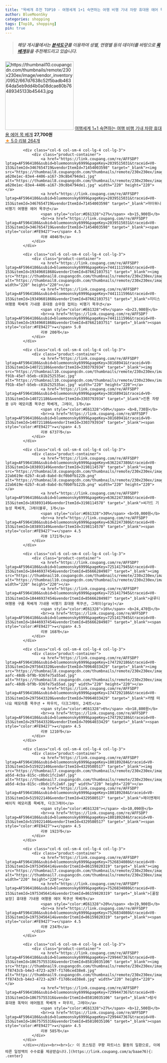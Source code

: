 ```yaml
---
title: "목베개 추천 TOP10 - 여행세계 1+1 숙면하는 여행 비행 기내 차량 휴대용 에어 목 베개"
author: BlueMoonSky
categories: shopping
tags: [Top10, shopping]
pin: true
---
```


> ##### 해당 게시물에서는 [**분석도구**](https://itemscout.io/)를 이용하여 **성별**, **연령별** 등의 데이터를 바탕으로 [**목베개**](https://link.coupang.com/a/baae76)들을 추천해드리고 있습니다.
<div class="container"><div class="row">
            <div class="col-6 col-sm-4 col-lg-4 col-lg-3">
                <div class="product-container">
                    <a href="https://link.coupang.com/re/AFFSDP?lptag=AF5964186&subid=bluemoonsky6999&pageKey=7353497334&traceid=V0-153&itemId=18926989239&vendorItemId=86053916337" target="_blank"><img src="https://thumbnail10.coupangcdn.com/thumbnails/remote/230x230ex/image/vendor_inventory/0952/667d7638c52f5badb46364da5eb9dd4b0a08dcae80b76489345133b45443.jpg" alt="https://thumbnail10.coupangcdn.com/thumbnails/remote/230x230ex/image/vendor_inventory/0952/667d7638c52f5badb46364da5eb9dd4b0a08dcae80b76489345133b45443.jpg" width="220" height="220"></a>
                    <a href="https://link.coupang.com/re/AFFSDP?lptag=AF5964186&subid=bluemoonsky6999&pageKey=7353497334&traceid=V0-153&itemId=18926989239&vendorItemId=86053916337" target="_blank">여행세계 1+1 숙면하는 여행 비행 기내 차량 휴대용 에어 목 베개</a>
                    <span style="color:#E61328"></span> <b>27,700원</b>
                    <br><a href="https://link.coupang.com/re/AFFSDP?lptag=AF5964186&subid=bluemoonsky6999&pageKey=7353497334&traceid=V0-153&itemId=18926989239&vendorItemId=86053916337" target="_blank"><span style="color:#FE9427">★</span> 5.0
                    리뷰 264개</a>
                </div>
            </div>
            
            <div class="col-6 col-sm-4 col-lg-4 col-lg-3">
                <div class="product-container">
                    <a href="https://link.coupang.com/re/AFFSDP?lptag=AF5964186&subid=bluemoonsky6999&pageKey=2039515031&traceid=V0-153&itemId=3467654719&vendorItemId=71454003598" target="_blank"><img src="https://thumbnail8.coupangcdn.com/thumbnails/remote/230x230ex/image/retail/images/3043106698324517-a620e1ec-83e4-4406-a167-39c8b4794de1.jpg" alt="https://thumbnail8.coupangcdn.com/thumbnails/remote/230x230ex/image/retail/images/3043106698324517-a620e1ec-83e4-4406-a167-39c8b4794de1.jpg" width="220" height="220"></a>
                    <a href="https://link.coupang.com/re/AFFSDP?lptag=AF5964186&subid=bluemoonsky6999&pageKey=2039515031&traceid=V0-153&itemId=3467654719&vendorItemId=71454003598" target="_blank">마이워니 비행기 여행용 에어 목쿠션</a>
                    <span style="color:#E61328">27%</span> <b>15,900원</b>
                    <br><a href="https://link.coupang.com/re/AFFSDP?lptag=AF5964186&subid=bluemoonsky6999&pageKey=2039515031&traceid=V0-153&itemId=3467654719&vendorItemId=71454003598" target="_blank"><span style="color:#FE9427">★</span> 4.5
                    리뷰 4046개</a>
                </div>
            </div>
            
            <div class="col-6 col-sm-4 col-lg-4 col-lg-3">
                <div class="product-container">
                    <a href="https://link.coupang.com/re/AFFSDP?lptag=AF5964186&subid=bluemoonsky6999&pageKey=7441111596&traceid=V0-153&itemId=19349601868&vendorItemId=87662103751" target="_blank"><img src="https://thumbnail8.coupangcdn.com/thumbnails/remote/230x230ex/image/vendor_inventory/cbef/9b92317cafddc70197f8a6f386cda856c441ef2e0974687deee5eedbfeab.png" alt="https://thumbnail8.coupangcdn.com/thumbnails/remote/230x230ex/image/vendor_inventory/cbef/9b92317cafddc70197f8a6f386cda856c441ef2e0974687deee5eedbfeab.png" width="220" height="220"></a>
                    <a href="https://link.coupang.com/re/AFFSDP?lptag=AF5964186&subid=bluemoonsky6999&pageKey=7441111596&traceid=V0-153&itemId=19349601868&vendorItemId=87662103751" target="_blank">지티스 여행용 목베개 기내용 휴대용 승무원 접히는 비행기 목쿠션</a>
                    <span style="color:#E61328">6%</span> <b>23,900원</b>
                    <br><a href="https://link.coupang.com/re/AFFSDP?lptag=AF5964186&subid=bluemoonsky6999&pageKey=7441111596&traceid=V0-153&itemId=19349601868&vendorItemId=87662103751" target="_blank"><span style="color:#FE9427">★</span> 5.0
                    리뷰 200개</a>
                </div>
            </div>
            
            <div class="col-6 col-sm-4 col-lg-4 col-lg-3">
                <div class="product-container">
                    <a href="https://link.coupang.com/re/AFFSDP?lptag=AF5964186&subid=bluemoonsky6999&pageKey=38168941&traceid=V0-153&itemId=140721186&vendorItemId=3303793934" target="_blank"><img src="https://thumbnail10.coupangcdn.com/thumbnails/remote/230x230ex/image/product/image/vendoritem/2016/11/11/3020052144/bef9d198-f91b-45ef-b5eb-c81b252535ac.jpg" alt="https://thumbnail10.coupangcdn.com/thumbnails/remote/230x230ex/image/product/image/vendoritem/2016/11/11/3020052144/bef9d198-f91b-45ef-b5eb-c81b252535ac.jpg" width="220" height="220"></a>
                    <a href="https://link.coupang.com/re/AFFSDP?lptag=AF5964186&subid=bluemoonsky6999&pageKey=38168941&traceid=V0-153&itemId=140721186&vendorItemId=3303793934" target="_blank">킨톤 차량용 U자 메모리폼 목쿠션 목베개, 그레이, 1개</a>
                    <span style="color:#E61328">50%</span> <b>8,730원</b>
                    <br><a href="https://link.coupang.com/re/AFFSDP?lptag=AF5964186&subid=bluemoonsky6999&pageKey=38168941&traceid=V0-153&itemId=140721186&vendorItemId=3303793934" target="_blank"><span style="color:#FE9427">★</span> 4.5
                    리뷰 6737개</a>
                </div>
            </div>
            
            <div class="col-6 col-sm-4 col-lg-4 col-lg-3">
                <div class="product-container">
                    <a href="https://link.coupang.com/re/AFFSDP?lptag=AF5964186&subid=bluemoonsky6999&pageKey=6362247380&traceid=V0-153&itemId=103893149&vendorItemId=3198114578" target="_blank"><img src="https://thumbnail8.coupangcdn.com/thumbnails/remote/230x230ex/image/retail/images/992266308672534-22ab619e-62b7-4ca8-8abd-8cf0b0fb122b.png" alt="https://thumbnail8.coupangcdn.com/thumbnails/remote/230x230ex/image/retail/images/992266308672534-22ab619e-62b7-4ca8-8abd-8cf0b0fb122b.png" width="220" height="220"></a>
                    <a href="https://link.coupang.com/re/AFFSDP?lptag=AF5964186&subid=bluemoonsky6999&pageKey=6362247380&traceid=V0-153&itemId=103893149&vendorItemId=3198114578" target="_blank">씨가드 기능성 목베개, 그레이블루, 1개</a>
                    <span style="color:#E61328">30%</span> <b>59,000원</b>
                    <br><a href="https://link.coupang.com/re/AFFSDP?lptag=AF5964186&subid=bluemoonsky6999&pageKey=6362247380&traceid=V0-153&itemId=103893149&vendorItemId=3198114578" target="_blank"><span style="color:#FE9427">★</span> 4.5
                    리뷰 1721개</a>
                </div>
            </div>
            
            <div class="col-6 col-sm-4 col-lg-4 col-lg-3">
                <div class="product-container">
                    <a href="https://link.coupang.com/re/AFFSDP?lptag=AF5964186&subid=bluemoonsky6999&pageKey=7251417945&traceid=V0-153&itemId=18446937454&vendorItemId=85666284987" target="_blank"><img src="https://thumbnail10.coupangcdn.com/thumbnails/remote/230x230ex/image/vendor_inventory/6586/e53fce9ba729bdc1316685152e50073207396154ecf16377738f6dd8e76e.jpg" alt="https://thumbnail10.coupangcdn.com/thumbnails/remote/230x230ex/image/vendor_inventory/6586/e53fce9ba729bdc1316685152e50073207396154ecf16377738f6dd8e76e.jpg" width="220" height="220"></a>
                    <a href="https://link.coupang.com/re/AFFSDP?lptag=AF5964186&subid=bluemoonsky6999&pageKey=7251417945&traceid=V0-153&itemId=18446937454&vendorItemId=85666284987" target="_blank">글루디 여행용 구름 목베개 기내용 비행기 휴대용 목쿠션, 그레이(gray)</a>
                    <span style="color:#E61328">16%</span> <b>24,470원</b>
                    <br><a href="https://link.coupang.com/re/AFFSDP?lptag=AF5964186&subid=bluemoonsky6999&pageKey=7251417945&traceid=V0-153&itemId=18446937454&vendorItemId=85666284987" target="_blank"><span style="color:#FE9427">★</span> 4.5
                    리뷰 168개</a>
                </div>
            </div>
            
            <div class="col-6 col-sm-4 col-lg-4 col-lg-3">
                <div class="product-container">
                    <a href="https://link.coupang.com/re/AFFSDP?lptag=AF5964186&subid=bluemoonsky6999&pageKey=1747292186&traceid=V0-153&itemId=2975643320&vendorItemId=70964033429" target="_blank"><img src="https://thumbnail8.coupangcdn.com/thumbnails/remote/230x230ex/image/retail/images/2020/06/23/20/9/296110ac-aafc-48d6-bf9b-936fe75a55ad.jpg" alt="https://thumbnail8.coupangcdn.com/thumbnails/remote/230x230ex/image/retail/images/2020/06/23/20/9/296110ac-aafc-48d6-bf9b-936fe75a55ad.jpg" width="220" height="220"></a>
                    <a href="https://link.coupang.com/re/AFFSDP?lptag=AF5964186&subid=bluemoonsky6999&pageKey=1747292186&traceid=V0-153&itemId=2975643320&vendorItemId=70964033429" target="_blank">카템 떠나요 메모리폼 목쿠션 + 파우치, 다크그레이, 2세트</a>
                    <span style="color:#E61328">6%</span> <b>18,800원</b>
                    <br><a href="https://link.coupang.com/re/AFFSDP?lptag=AF5964186&subid=bluemoonsky6999&pageKey=1747292186&traceid=V0-153&itemId=2975643320&vendorItemId=70964033429" target="_blank"><span style="color:#FE9427">★</span> 4.5
                    리뷰 1210개</a>
                </div>
            </div>
            
            <div class="col-6 col-sm-4 col-lg-4 col-lg-3">
                <div class="product-container">
                    <a href="https://link.coupang.com/re/AFFSDP?lptag=AF5964186&subid=bluemoonsky6999&pageKey=180189284&traceid=V0-153&itemId=515922140&vendorItemId=4329580517" target="_blank"><img src="https://thumbnail7.coupangcdn.com/thumbnails/remote/230x230ex/image/retail/images/2019/01/24/18/8/56f81b77-ab5d-4cba-815c-c0bdc1fc2a6f.jpg" alt="https://thumbnail7.coupangcdn.com/thumbnails/remote/230x230ex/image/retail/images/2019/01/24/18/8/56f81b77-ab5d-4cba-815c-c0bdc1fc2a6f.jpg" width="220" height="220"></a>
                    <a href="https://link.coupang.com/re/AFFSDP?lptag=AF5964186&subid=bluemoonsky6999&pageKey=180189284&traceid=V0-153&itemId=515922140&vendorItemId=4329580517" target="_blank">제이앤제이 베이직 메모리폼 목베개, 다크그레이</a>
                    <span style="color:#E61328"></span> <b>10,090원</b>
                    <br><a href="https://link.coupang.com/re/AFFSDP?lptag=AF5964186&subid=bluemoonsky6999&pageKey=180189284&traceid=V0-153&itemId=515922140&vendorItemId=4329580517" target="_blank"><span style="color:#FE9427">★</span> 4.5
                    리뷰 1923개</a>
                </div>
            </div>
            
            <div class="col-6 col-sm-4 col-lg-4 col-lg-3">
                <div class="product-container">
                    <a href="https://link.coupang.com/re/AFFSDP?lptag=AF5964186&subid=bluemoonsky6999&pageKey=7526834080&traceid=V0-153&itemId=19753456414&vendorItemId=86159820319" target="_blank"><img src="https://thumbnail7.coupangcdn.com/thumbnails/remote/230x230ex/image/vendor_inventory/4b2b/f2b503a2e3d982ba6753afa28833d0e775f6e93cf757eb394e53e73fbfa0.jpg" alt="https://thumbnail7.coupangcdn.com/thumbnails/remote/230x230ex/image/vendor_inventory/4b2b/f2b503a2e3d982ba6753afa28833d0e775f6e93cf757eb394e53e73fbfa0.jpg" width="220" height="220"></a>
                    <a href="https://link.coupang.com/re/AFFSDP?lptag=AF5964186&subid=bluemoonsky6999&pageKey=7526834080&traceid=V0-153&itemId=19753456414&vendorItemId=86159820319" target="_blank">[꿀잠보장] 휴대용 기내용 여행용 에어 목쿠션 목베개</a>
                    <span style="color:#E61328">20%</span> <b>19,900원</b>
                    <br><a href="https://link.coupang.com/re/AFFSDP?lptag=AF5964186&subid=bluemoonsky6999&pageKey=7526834080&traceid=V0-153&itemId=19753456414&vendorItemId=86159820319" target="_blank"><span style="color:#FE9427">★</span> 4.5
                    리뷰 234개</a>
                </div>
            </div>
            
            <div class="col-6 col-sm-4 col-lg-4 col-lg-3">
                <div class="product-container">
                    <a href="https://link.coupang.com/re/AFFSDP?lptag=AF5964186&subid=bluemoonsky6999&pageKey=7299447367&traceid=V0-153&itemId=18675755316&vendorItemId=85810035106" target="_blank"><img src="https://thumbnail9.coupangcdn.com/thumbnails/remote/230x230ex/image/retail/images/968829116737530-ff8743cb-b4e3-4723-a297-f17d6ced38e8.jpg" alt="https://thumbnail9.coupangcdn.com/thumbnails/remote/230x230ex/image/retail/images/968829116737530-ff8743cb-b4e3-4723-a297-f17d6ced38e8.jpg" width="220" height="220"></a>
                    <a href="https://link.coupang.com/re/AFFSDP?lptag=AF5964186&subid=bluemoonsky6999&pageKey=7299447367&traceid=V0-153&itemId=18675755316&vendorItemId=85810035106" target="_blank">탐사 휴대용 똑딱이 에어펌프 목베개 + 파우치, 그레이</a>
                    <span style="color:#E61328">27%</span> <b>12,500원</b>
                    <br><a href="https://link.coupang.com/re/AFFSDP?lptag=AF5964186&subid=bluemoonsky6999&pageKey=7299447367&traceid=V0-153&itemId=18675755316&vendorItemId=85810035106" target="_blank"><span style="color:#FE9427">★</span> 4.5
                    리뷰 585개</a>
                </div>
            </div>
            </div></div><br><br>[👉 이 포스팅은 쿠팡 파트너스 활동의 일환으로, 이에 따른 일정액의 수수료를 제공받습니다.](https://link.coupang.com/a/baae76){: .center}